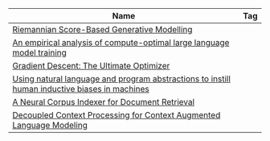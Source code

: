 
| Name                                                                                                                                       | Tag |
| ------------------------------------------------------------------------------------------------------------------------------------------ | --- |
| [Riemannian Score-Based Generative Modelling](https://nips.cc/virtual/2022/poster/54590)                                                   |     |
| [An empirical analysis of compute-optimal large language model training](https://nips.cc/virtual/2022/poster/53031)                        |     |
| [Gradient Descent: The Ultimate Optimizer](https://nips.cc/virtual/2022/poster/54591)                                                      |     |
| [Using natural language and program abstractions to instill human inductive biases in machines](https://nips.cc/virtual/2022/poster/54789) |     |
| [A Neural Corpus Indexer for Document Retrieval](https://nips.cc/virtual/2022/poster/54771)                                                |     |
| [Decoupled Context Processing for Context Augmented Language Modeling](https://arxiv.org/abs/2210.05758)                                                                                                                                           |     |
